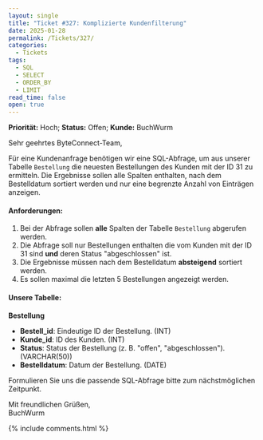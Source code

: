 ```yaml
---
layout: single
title: "Ticket #327: Komplizierte Kundenfilterung"
date: 2025-01-28
permalink: /Tickets/327/
categories:
  - Tickets
tags:
  - SQL
  - SELECT
  - ORDER_BY
  - LIMIT
read_time: false
open: true
---
```


**Priorität:** Hoch; **Status:** Offen; **Kunde:** BuchWurm  

Sehr geehrtes ByteConnect-Team,

Für eine Kundenanfrage benötigen wir eine SQL-Abfrage, um aus unserer Tabelle `Bestellung` die neuesten Bestellungen des Kunden mit der ID 31 zu ermitteln. Die Ergebnisse sollen alle Spalten enthalten, nach dem Bestelldatum sortiert werden und nur eine begrenzte Anzahl von Einträgen anzeigen.

#### Anforderungen:
1. Bei der Abfrage sollen **alle** Spalten der Tabelle `Bestellung` abgerufen werden.
2. Die Abfrage soll nur Bestellungen enthalten die vom Kunden mit der ID 31 sind **und** deren Status "abgeschlossen" ist.
3. Die Ergebnisse müssen nach dem Bestelldatum **absteigend** sortiert werden.
4. Es sollen maximal die letzten 5 Bestellungen angezeigt werden.

#### Unsere Tabelle:
**Bestellung**
- **Bestell_id**: Eindeutige ID der Bestellung. (INT)
- **Kunde_id**: ID des Kunden. (INT)
- **Status**: Status der Bestellung (z. B. "offen", "abgeschlossen"). (VARCHAR(50))
- **Bestelldatum**: Datum der Bestellung. (DATE)

Formulieren Sie uns die passende SQL-Abfrage bitte zum nächstmöglichen Zeitpunkt.

Mit freundlichen Grüßen,  
BuchWurm

{% include comments.html %}